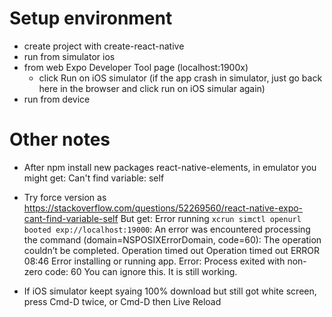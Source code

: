 # Setup environment 
- create project with create-react-native
- run from simulator ios
 - from web Expo Developer Tool page (localhost:1900x)
   - click Run on iOS simulator
   (if the app crash in simulator, just go back here in the browser and click run on iOS simular again)
- run from device

# Other notes
- After npm install new packages react-native-elements, in emulator you might get: Can't find variable: self
 - Try force version as https://stackoverflow.com/questions/52269560/react-native-expo-cant-find-variable-self
 But get: 
  Error running `xcrun simctl openurl booted exp://localhost:19000`: An error was encountered processing the command (domain=NSPOSIXErrorDomain, code=60):
  The operation couldn’t be completed. Operation timed out
  Operation timed out
  ERROR
  08:46
  Error installing or running app. Error: Process exited with non-zero code: 60
You can ignore this. It is still working.

- If iOS simulator keept syaing 100% download but still got white screen, press Cmd-D twice, or Cmd-D then Live Reload
